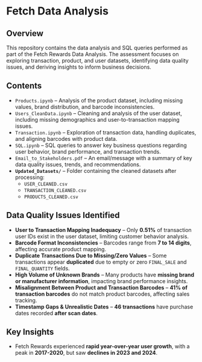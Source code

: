 # Fetch Data Analysis

## Overview  
This repository contains the data analysis and SQL queries performed as part of the Fetch Rewards Data Analysis. The assessment focuses on exploring transaction, product, and user datasets, identifying data quality issues, and deriving insights to inform business decisions.

## Contents  
- `Products.ipynb` – Analysis of the product dataset, including missing values, brand distribution, and barcode inconsistencies.  
- `Users_CleanData.ipynb` – Cleaning and analysis of the user dataset, including missing demographics and user-to-transaction mapping issues.  
- `Transaction.ipynb` – Exploration of transaction data, handling duplicates, and aligning barcodes with product data.  
- `SQL.ipynb` – SQL queries to answer key business questions regarding user behavior, brand performance, and transaction trends.  
- `Email_to_Stakeholders.pdf` – An email/message with a summary of key data quality issues, trends, and recommendations.
- **`Updated_Datasets/`** – Folder containing the cleaned datasets after processing:  
  - `USER_CLEANED.csv`  
  - `TRANSACTION_CLEANED.csv`  
  - `PRODUCTS_CLEANED.csv`

## Data Quality Issues Identified  
- **User to Transaction Mapping Inadequacy** – Only **0.51%** of transaction user IDs exist in the user dataset, limiting customer behavior analysis.  
- **Barcode Format Inconsistencies** – Barcodes range from **7 to 14 digits**, affecting accurate product mapping.  
- **Duplicate Transactions Due to Missing/Zero Values** – Some transactions appear **duplicated** due to empty or zero `FINAL_SALE` and `FINAL_QUANTITY` fields.  
- **High Volume of Unknown Brands** – Many products have **missing brand or manufacturer information**, impacting brand performance insights.  
- **Misalignment Between Product and Transaction Barcodes** – **41% of transaction barcodes** do not match product barcodes, affecting sales tracking.  
- **Timestamp Gaps & Unrealistic Dates** – **46 transactions** have purchase dates recorded **after scan dates**.

## Key Insights  
- Fetch Rewards experienced **rapid year-over-year user growth**, with a peak in **2017-2020**, but saw **declines in 2023 and 2024**.  
